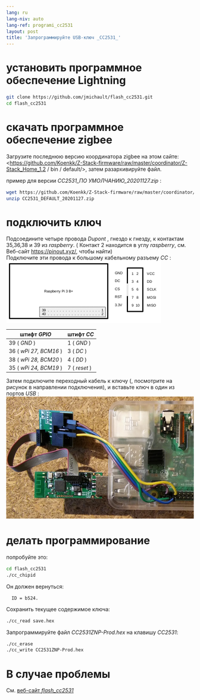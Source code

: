 ```yaml
---
lang: ru
lang-niv: auto
lang-ref: programi_cc2531
layout: post
title: 'Запрограммируйте USB-ключ _CC2531_'
---
```


# установить программное обеспечение Lightning

```bash
git clone https://github.com/jmichault/flash_cc2531.git
cd flash_cc2531
```
 
# скачать программное обеспечение zigbee
Загрузите последнюю версию координатора zigbee на этом сайте: <https://github.com/Koenkk/Z-Stack-firmware/raw/master/coordinator/Z-Stack_Home_1.2 / bin / default/>, затем разархивируйте файл.

пример для версии _CC2531_ПО УМОЛЧАНИЮ_20201127.zip_ :

```bash
wget https://github.com/Koenkk/Z-Stack-firmware/raw/master/coordinator/Z-Stack_Home_1.2/bin/default/CC2531_DEFAULT_20201127.zip
unzip CC2531_DEFAULT_20201127.zip
```

# подключить ключ

Подсоедините четыре провода _Dupont_ , гнездо к гнезду, к контактам 35,36,38 и 39 из _raspberry_. ( Контакт 2 находится в углу _raspberry_, см. Веб-сайт <https://pinout.xyz/>, чтобы найти)  
Подключите эти провода к большому кабельному разъему _CC_ :  
![](/public/raspberry-cc.png "dispozicio _raspberry_ kaj _CC_") 

| штифт _GPIO_          | штифт _CC_  |
| ---------------------- | ------------ | 
| 39 ( _GND_ )           | 1 ( _GND_ )  |	
| 36 ( _wPi 27, BCM16_ ) | 3 ( _DC_ )   | 
| 38 ( _wPi 28, BCM20_ ) | 4 ( _DD_ )   | 
| 35 ( _wPi 24, BCM19_ ) | 7 ( _reset_ )| 

Затем подключите переходный кабель к ключу (, посмотрите на рисунок в направлении подключения), и вставьте ключ в один из портов _USB_ :
![°)](/public/Raspberry-CC2531.jpg " _raspberry_ kaj _CC_") 


# делать программирование

попробуйте это:
```bash
cd flash_cc2531
./cc_chipid
```
Он должен вернуться:
```
  ID = b524.
```

Сохранить текущее содержимое ключа:
```bash
./cc_read save.hex
```

Запрограммируйте файл _CC2531ZNP-Prod.hex_ на клавишу _CC2531_:
```bash
./cc_erase
./cc_write CC2531ZNP-Prod.hex
```

# В случае проблемы
См. [ веб-сайт _flash_cc2531_](https://jmichault.github.io/flash_cc2531-dok/)

